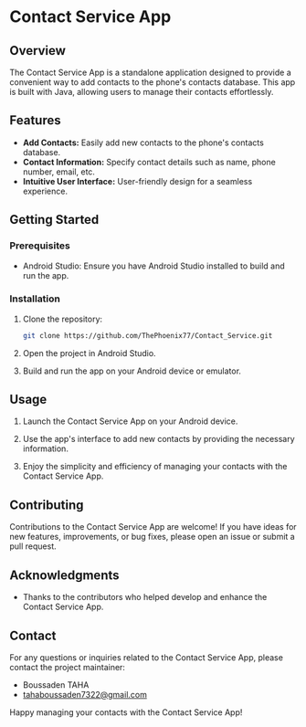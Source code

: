 # Contact Service App

## Overview

The Contact Service App is a standalone application designed to provide a convenient way to add contacts to the phone's contacts database. This app is built with Java, allowing users to manage their contacts effortlessly.

## Features

- **Add Contacts:** Easily add new contacts to the phone's contacts database.
- **Contact Information:** Specify contact details such as name, phone number, email, etc.
- **Intuitive User Interface:** User-friendly design for a seamless experience.

## Getting Started

### Prerequisites

- Android Studio: Ensure you have Android Studio installed to build and run the app.

### Installation

1. Clone the repository:

    ```bash
    git clone https://github.com/ThePhoenix77/Contact_Service.git
    ```

2. Open the project in Android Studio.

3. Build and run the app on your Android device or emulator.

## Usage

1. Launch the Contact Service App on your Android device.

2. Use the app's interface to add new contacts by providing the necessary information.

3. Enjoy the simplicity and efficiency of managing your contacts with the Contact Service App.

## Contributing

Contributions to the Contact Service App are welcome! If you have ideas for new features, improvements, or bug fixes, please open an issue or submit a pull request.


## Acknowledgments

- Thanks to the contributors who helped develop and enhance the Contact Service App.

## Contact

For any questions or inquiries related to the Contact Service App, please contact the project maintainer:

- Boussaden TAHA
- tahaboussaden7322@gmail.com

Happy managing your contacts with the Contact Service App!
